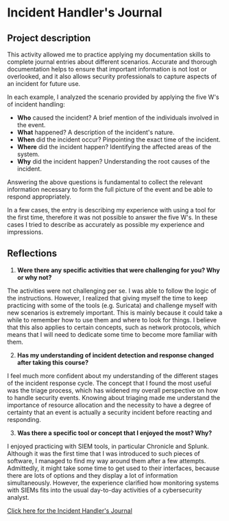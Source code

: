 <h1>Incident Handler's Journal</h1>


<h2>Project description</h2>

This activity allowed me to practice applying my documentation skills to complete journal entries about different scenarios. Accurate and thorough documentation helps to ensure that important information is not lost or overlooked, and it also allows security professionals to capture aspects of an incident for future use.

In each example, I analyzed the scenario provided by applying the five W's of incident handling:
<br />

- **Who** caused the incident? A brief mention of the individuals involved in the event.<br />
- **What** happened? A description of the incident's nature.<br />
- **When** did the incident occur? Pinpointing the exact time of the incident.<br />
- **Where** did the incident happen? Identifying the affected areas of the system.<br />
- **Why** did the incident happen? Understanding the root causes of the incident.<br />

Answering the above questions is fundamental to collect the relevant information necessary to form the full picture of the event and be able to respond appropriately.
<br />

In a few cases, the entry is describing my experience with using a tool for the first time, therefore it was not possible to answer the five W's. In these cases I tried to describe as accurately as possible my experience and impressions.<br />

<h2>Reflections</h2>

1.	**Were there any specific activities that were challenging for you? Why or why not?** <br />

The activities were not challenging per se. I was able to follow the logic of the instructions. However, I realized that giving myself the time to keep practicing with some of the tools (e.g. Suricata) and challenge myself with new scenarios is extremely important. This is mainly because it could take a while to remember how to use them and where to look for things. I believe that this also applies to certain concepts, such as network protocols, which means that I will need to dedicate some time to become more familiar with them.
<br />

2.	**Has my understanding of incident detection and response changed after taking this course?** <br />

I feel much more confident about my understanding of the different stages of the incident response cycle. The concept that I found the most useful was the triage process, which has widened my overall perspective on how to handle security events. Knowing about triaging made me understand the importance of resource allocation and the necessity to have a degree of certainty that an event is actually a security incident before reacting and responding.<br />

3.	**Was there a specific tool or concept that I enjoyed the most? Why?** <br />

I enjoyed practicing with SIEM tools, in particular Chronicle and Splunk. Although it was the first time that I was introduced to such pieces of software, I managed to find my way around them after a few attempts. Admittedly, it might take some time to get used to their interfaces, because there are lots of options and they display a lot of information simultaneously. However, the experience clarified how monitoring systems with SIEMs fits into the usual day-to-day activities of a cybersecurity analyst.<br />

[Click here for the Incident Handler's Journal](https://github.com/arnius88/IncidentJournal/blob/main/Incident%20Handler's%20Journal.pdf)
